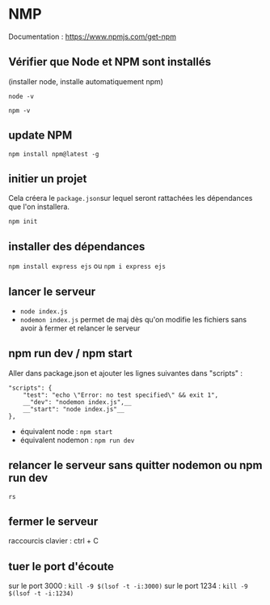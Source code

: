 # NMP

Documentation : https://www.npmjs.com/get-npm

## Vérifier que Node et NPM sont installés

(installer node, installe automatiquement npm)

`node -v `

`npm -v`


## update NPM

`npm install npm@latest -g`


## initier un projet

Cela créera le `package.json`sur lequel seront rattachées les dépendances que l'on installera.

`npm init`


## installer des dépendances 

`npm install express ejs` ou `npm i express ejs`


## lancer le serveur

- `node index.js` 
- `nodemon index.js` permet de maj dès qu'on modifie les fichiers sans avoir à fermer et relancer le serveur

## npm run dev / npm start

Aller dans package.json et ajouter les lignes suivantes dans "scripts" : 

```
"scripts": {
    "test": "echo \"Error: no test specified\" && exit 1",
    __"dev": "nodemon index.js",__
    __"start": "node index.js"__
},
```

- équivalent node : `npm start`
- équivalent nodemon : `npm run dev`


## relancer le serveur sans quitter nodemon ou npm run dev

`rs`


## fermer le serveur

raccourcis clavier : ctrl + C

## tuer le port d'écoute

sur le port 3000 : `kill -9 $(lsof -t -i:3000)`
sur le port 1234 : `kill -9 $(lsof -t -i:1234)`

